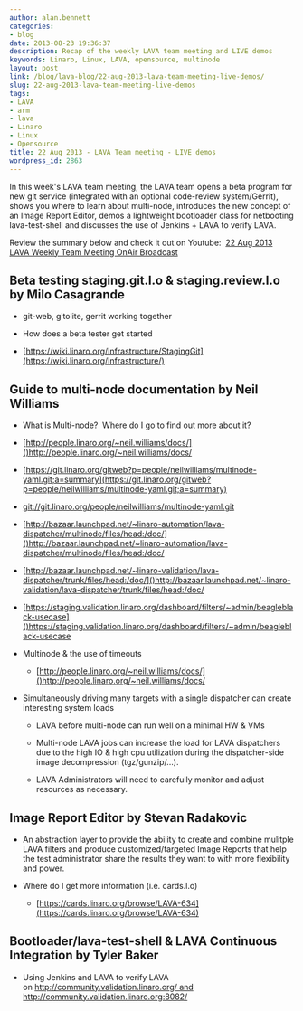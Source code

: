 ```yaml
---
author: alan.bennett
categories:
- blog
date: 2013-08-23 19:36:37
description: Recap of the weekly LAVA team meeting and LIVE demos
keywords: Linaro, Linux, LAVA, opensource, multinode
layout: post
link: /blog/lava-blog/22-aug-2013-lava-team-meeting-live-demos/
slug: 22-aug-2013-lava-team-meeting-live-demos
tags:
- LAVA
- arm
- lava
- Linaro
- Linux
- Opensource
title: 22 Aug 2013 - LAVA Team meeting - LIVE demos
wordpress_id: 2863
---
```


In this week's LAVA team meeting, the LAVA team opens a beta program for new git service (integrated with an optional code-review system/Gerrit), shows you where to learn about multi-node, introduces the new concept of an Image Report Editor, demos a lightweight bootloader class for netbooting lava-test-shell and discusses the use of Jenkins + LAVA to verify LAVA.

Review the summary below and check it out on Youtube:  [22 Aug 2013 LAVA Weekly Team Meeting OnAir Broadcast](http://www.youtube.com/watch?feature=player_embedded&v=-O-ygNKX6eI)


## Beta testing staging.git.l.o & staging.review.l.o by Milo Casagrande

  * git-web, gitolite, gerrit working together


  * How does a beta tester get started


  * [https://wiki.linaro.org/Infrastructure/StagingGit](https://wiki.linaro.org/Infrastructure/)

## Guide to multi-node documentation by Neil Williams

  * What is Multi-node?  Where do I go to find out more about it?


  * [http://people.linaro.org/~neil.williams/docs/]()http://people.linaro.org/~neil.williams/docs/


  * [https://git.linaro.org/gitweb?p=people/neilwilliams/multinode-yaml.git;a=summary](https://git.linaro.org/gitweb?p=people/neilwilliams/multinode-yaml.git;a=summary)


  * [git://git.linaro.org/people/neilwilliams/multinode-yaml.git](//git.linaro.org/people/neilwilliams/multinode-yaml.git)


  * [http://bazaar.launchpad.net/~linaro-automation/lava-dispatcher/multinode/files/head:/doc/]()http://bazaar.launchpad.net/~linaro-automation/lava-dispatcher/multinode/files/head:/doc/


  * [http://bazaar.launchpad.net/~linaro-validation/lava-dispatcher/trunk/files/head:/doc/]()http://bazaar.launchpad.net/~linaro-validation/lava-dispatcher/trunk/files/head:/doc/


  * [https://staging.validation.linaro.org/dashboard/filters/~admin/beagleblack-usecase]()https://staging.validation.linaro.org/dashboard/filters/~admin/beagleblack-usecase




  * Multinode & the use of timeouts


    * [http://people.linaro.org/~neil.williams/docs/]()http://people.linaro.org/~neil.williams/docs/





  * Simultaneously driving many targets with a single dispatcher can create interesting system loads


    * LAVA before multi-node can run well on a minimal HW & VMs


    * Multi-node LAVA jobs can increase the load for LAVA dispatchers due to the high IO & high cpu utilization during the dispatcher-side image decompression (tgz/gunzip/...).


    * LAVA Administrators will need to carefully monitor and adjust resources as necessary.


## Image Report Editor by Stevan Radakovic

  * An abstraction layer to provide the ability to create and combine mulitple LAVA filters and produce customized/targeted Image Reports that help the test administrator share the results they want to with more flexibility and power.


  * Where do I get more information (i.e. cards.l.o)


    * [https://cards.linaro.org/browse/LAVA-634](https://cards.linaro.org/browse/LAVA-634)


## Bootloader/lava-test-shell & LAVA Continuous Integration by Tyler Baker


  * Using Jenkins and LAVA to verify LAVA on http://community.validation.linaro.org/ and http://community.validation.linaro.org:8082/